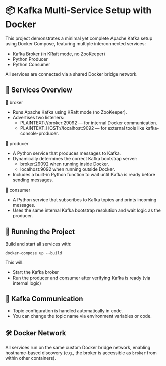 📦 Kafka Multi-Service Setup with Docker
========================================

This project demonstrates a minimal yet complete Apache Kafka setup using Docker Compose, featuring multiple interconnected services:

- Kafka Broker (in KRaft mode, no ZooKeeper)
- Python Producer
- Python Consumer

All services are connected via a shared Docker bridge network.

🧩 Services Overview
--------------------

🔹 broker
- Runs Apache Kafka using KRaft mode (no ZooKeeper).
- Advertises two listeners:
  - PLAINTEXT://broker:29092 — for internal Docker communication.
  - PLAINTEXT_HOST://localhost:9092 — for external tools like kafka-console-producer.

🔹 producer
- A Python service that produces messages to Kafka.
- Dynamically determines the correct Kafka bootstrap server:
  - broker:29092 when running inside Docker.
  - localhost:9092 when running outside Docker.
- Includes a built-in Python function to wait until Kafka is ready before sending messages.

🔹 consumer
- A Python service that subscribes to Kafka topics and prints incoming messages.
- Uses the same internal Kafka bootstrap resolution and wait logic as the producer.

🚀 Running the Project
----------------------

Build and start all services with:

    docker-compose up --build

This will:
- Start the Kafka broker
- Run the producer and consumer after verifying Kafka is ready (via internal logic)

🔁 Kafka Communication
----------------------

- Topic configuration is handled automatically in code.
- You can change the topic name via environment variables or code.

🛠 Docker Network
-----------------

All services run on the same custom Docker bridge network, enabling hostname-based discovery (e.g., the broker is accessible as `broker` from within other containers).
